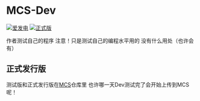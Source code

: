 # MCS-Dev

[![爱发电](https://img.shields.io/badge/赞助-爱发电-403B98?style=flat&logoColor=white)](https://afdian.com/a/cl271)
[![正式版](https://img.shields.io/badge/主线-MCS-red?style=flat&logoColor=white)](https://github.com/cl271-0/MCS)

作者测试自己的程序 注意！只是测试自己的编程水平用的 没有什么用处（也许会有）

## 正式发行版
测试版和正式发行版在[MCS](https://github.com/cl271-0/MCS)仓库里 也许哪一天Dev测试完了会开始上传到MCS呢！
